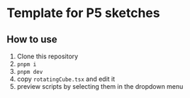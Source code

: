 # Template for P5 sketches

## How to use

 1. Clone this repository
 2. `pnpm i`
 3. `pnpm dev`
 4. copy `rotatingCube.tsx` and edit it
 5. preview scripts by selecting them in the dropdown menu

